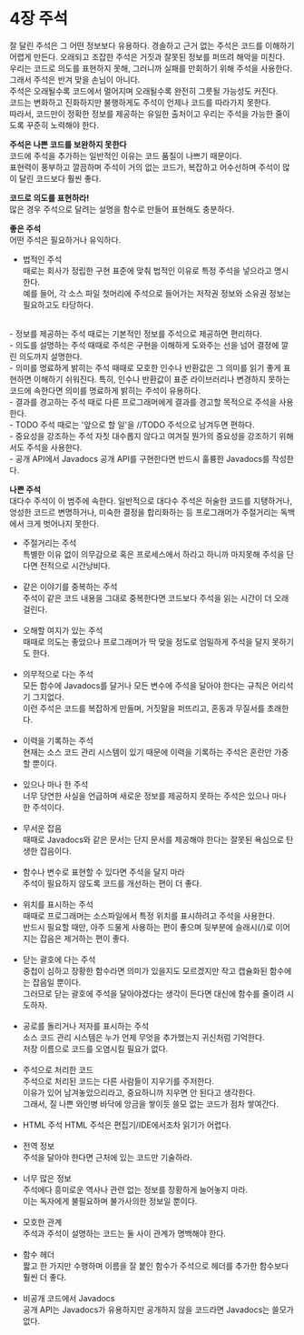 4장 주석
======
잘 달린 주석은 그 어떤 정보보다 유용하다. 경솔하고 근거 없는 주석은 코드를 이해하기 어렵게 만든다. 오래되고 조잡한 주석은 거짓과 잘못된 정보를 퍼뜨려 해악을 미친다.  
우리는 코드로 의도를 표현하지 못해, 그러니까 실패를 만회하기 위해 주석을 사용한다. 그래서 주석은 반겨 맞을 손님이 아니다.  
주석은 오래될수록 코드에서 멀어지며 오래될수록 완전히 그릇될 가능성도 커진다.  
코드는 변화하고 진화하지만 불행하게도 주석이 언제나 코드를 따라가지 못한다.  
따라서, 코드만이 정확한 정보를 제공하는 유일한 출처이고 우리는 주석을 가능한 줄이도록 꾸준히 노력해야 한다.  

__주석은 나쁜 코드를 보완하지 못한다__  
코드에 주석을 추가하는 일반적인 이유는 코드 품질이 나쁘기 때문이다.  
표현력이 풍부하고 깔끔하며 주석이 거의 없는 코드가, 복잡하고 어수선하며 주석이 많이 달린 코드보다 훨씬 좋다.  

__코드로 의도를 표현하라!__  
많은 경우 주석으로 달려는 설명을 함수로 만들어 표현해도 충분하다.  

__좋은 주석__  
어떤 주석은 필요하거나 유익하다.  
- 법적인 주석  
  때로는 회사가 정립한 구현 표준에 맞춰 법적인 이유로 특정 주석을 넣으라고 명시한다.  
  예를 들어, 각 소스 파일 첫머리에 주석으로 들어가는 저작권 정보와 소유권 정보는 필요하고도 타당하다.  
<br>
- 정보를 제공하는 주석  
  때로는 기본적인 정보를 주석으로 제공하면 편리하다.  
  <br>
- 의도를 설명하는 주석  
  때때로 주석은 구현을 이해하게 도와주는 선을 넘어 결정에 깔린 의도까지 설명한다.  
  <br>
- 의미를 명료하게 밝히는 주석
  때때로 모호한 인수나 반환값은 그 의미를 읽기 좋게 표현하면 이해하기 쉬워진다.  
  특히, 인수나 반환값이 표준 라이브러리나 변경하지 못하는 코드에 속한다면 의미를 명료하게 밝히는 주석이 유용하다.  
  <br>
- 결과를 경고하는 주석  
  때로 다른 프로그래머에게 결과를 경고할 목적으로 주석을 사용한다.  
  <br>
- TODO 주석  
  때로는 '앞으로 할 일'을 //TODO 주석으로 남겨두면 편하다.  
  <br>
- 중요성을 강조하는 주석   
  자칫 대수롭지 않다고 여겨질 뭔가의 중요성을 강조하기 위해서도 주석을 사용한다.  
<br>
- 공개 API에서 Javadocs  
  공개 API를 구현한다면 반드시 훌륭한 Javadocs를 작성한다.  
  <br>

__나쁜 주석__  
대다수 주석이 이 범주에 속한다. 일반적으로 대다수 주석은 허술한 코드를 지탱하거나, 엉성한 코드르 변명하거나, 미숙한 결정을 합리화하는 등 프로그래머가 주절거리는 독백에서 크게 벗어나지 못한다.  

- 주절거리는 주석  
  특별한 이유 없이 의무감으로 혹은 프로세스에서 하라고 하니까 마지못해 주석을 단다면 전적으로 시간낭비다.  
  <br>
- 같은 이야기를 중복하는 주석  
  주석이 같은 코드 내용을 그대로 중복한다면 코드보다 주석을 읽는 시간이 더 오래 걸린다.  
  <br>
- 오해할 여지가 있는 주석  
  때때로 의도는 좋았으나 프로그래머가 딱 맞을 정도로 엄밀하게 주석을 달지 못하기도 한다.  
  <br>
- 의무적으로 다는 주석  
  모든 함수에 Javadocs를 달거나 모든 변수에 주석을 달아야 한다는 규칙은 어리석기 그지없다.  
  이런 주석은 코드를 복잡하게 만들며, 거짓말을 퍼뜨리고, 혼동과 무질서를 초래한다.  
  <br>
- 이력을 기록하는 주석  
  현재는 소스 코드 관리 시스템이 있기 때문에 이력을 기록하는 주석은 혼란만 가중할 뿐이다.  
  <br>
- 있으나 마나 한 주석  
  너무 당연한 사실을 언급하며 새로운 정보를 제공하지 못하는 주석은 있으나 마나 한 주석이다.  
  <br>
- 무서운 잡음  
  때때로 Javadocs와 같은 문서는 단지 문서를 제공해야 한다는 잘못된 욕심으로 탄생한 잡음이다.  
  <br>
- 함수나 변수로 표현할 수 있다면 주석을 달지 마라  
  주석이 필요하지 않도록 코드를 개선하는 편이 더 좋다.  
  <br>
- 위치를 표시하는 주석  
  때때로 프로그래머는 소스파일에서 특정 위치를 표시하려고 주석을 사용한다.  
  반드시 필요할 때만, 아주 드물게 사용하는 편이 좋으며 뒷부분에 슬래시(/)로 이어지는 잡음은 제거하는 편이 좋다.  
  <br>
- 닫는 괄호에 다는 주석  
  중첩이 심하고 장황한 함수라면 의미가 있을지도 모르겠지만 작고 캡슐화된 함수에는 잡음일 뿐이다.  
  그러므로 닫는 괄호에 주석을 달아야겠다는 생각이 든다면 대신에 함수를 줄이려 시도하자.  
  <br>
- 공로를 돌리거나 저자를 표시하는 주석  
  소스 코드 관리 시스템은 누가 언제 무엇을 추가했는지 귀신처럼 기억한다.  
  저장 이름으로 코드를 오염시킬 필요가 없다.  
  <br>
- 주석으로 처리한 코드  
  주석으로 처리된 코드는 다른 사람들이 지우기를 주저한다.  
  이유가 있어 남겨놓았으리라고, 중요하니까 지우면 안 된다고 생각한다.  
  그래서, 질 나쁜 와인병 바닥에 앙금을 쌓이듯 쓸모 없는 코드가 점차 쌓여간다.  
  <br>
- HTML 주석
  HTML 주석은 편집기/IDE에서조차 읽기가 어렵다.  
  <br>
- 전역 정보  
  주석을 달아야 한다면 근처에 있는 코드만 기술하라.  
  <br>
- 너무 많은 정보   
  주석에다 흥미로운 역사나 관련 없는 정보를 장황하게 늘어놓지 마라.  
  이는 독자에게 불필요하며 불가사의한 정보일 뿐이다.  
  <br>
- 모호한 관계  
  주석과 주석이 설명하는 코드는 둘 사이 관계가 명백해야 한다.  
  <br>
- 함수 헤더  
  짧고 한 가지만 수행하며 이름을 잘 붙인 함수가 주석으로 헤더를 추가한 함수보다 훨씬 더 좋다.  
  <br>
- 비공개 코드에서 Javadocs  
  공개 API는 Javadocs가 유용하지만 공개하지 않을 코드라면 Javadocs는 쓸모가 없다.  

